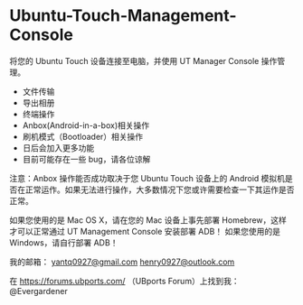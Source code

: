 # Ubuntu-Touch-Management-Console
将您的 Ubuntu Touch 设备连接至电脑，并使用 UT Manager Console 操作管理。

- 文件传输
- 导出相册
- 终端操作
- Anbox(Android-in-a-box)相关操作
- 刷机模式（Bootloader）相关操作
- 日后会加入更多功能
- 目前可能存在一些 bug，请各位谅解

注意：Anbox 操作能否成功取决于您 Ubuntu Touch 设备上的 Android 模拟机是否在正常运作。如果无法进行操作，大多数情况下您或许需要检查一下其运作是否正常。

如果您使用的是 Mac OS X，请在您的 Mac 设备上事先部署 Homebrew，这样才可以正常通过 UT Management Console 安装部署 ADB！
如果您使用的是 Windows，请自行部署 ADB！

我的邮箱：
yantq0927@gmail.com
henry0927@outlook.com

在 https://forums.ubports.com/ （UBports Forum）上找到我：@Evergardener
